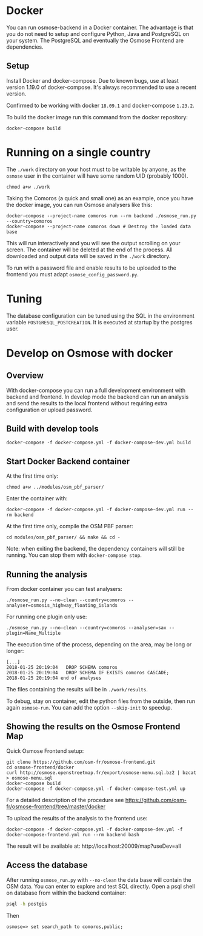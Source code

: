 Docker
======

You can run osmose-backend in a Docker container. The advantage is that
you do not need to setup and configure Python, Java and PostgreSQL on
your system. The PostgreSQL and eventually the Osmose Frontend are
dependencies.


Setup
-----

Install Docker and docker-compose. Due to known bugs, use at least
version 1.19.0 of docker-compose. It's always recommended to use a recent
version.

Confirmed to be working with docker `18.09.1` and docker-compose `1.23.2`.

To build the docker image run this command from the docker repository:
```
docker-compose build
```


Running on a single country
===========================

The `./work` directory on your host must to be writable by anyone, as the
`osmose` user in the container will have some random UID (probably 1000).
```
chmod a+w ./work
```

Taking the Comoros (a quick and small one) as an example, once you have
the docker image, you can run Osmose analysers like this:
```
docker-compose --project-name comoros run --rm backend ./osmose_run.py --country=comoros
docker-compose --project-name comoros down # Destroy the loaded data base
```

This will run interactively and you will see the output scrolling on your
screen. The container will be deleted at the end of the process. All
downloaded and output data will be saved in the `./work` directory.

To run with a password file and enable results to be uploaded to the
frontend you must adapt `osmose_config_password.py`.


Tuning
======

The database configuration can be tuned using the SQL in the environment
variable `POSTGRESQL_POSTCREATION`. It is executed at startup by the
postgres user.

Develop on Osmose with docker
=============================

Overview
--------

With docker-compose you can run a full development environment with
backend and frontend. In develop mode the backend can run an analysis and
send the results to the local frontend without requiring extra
configuration or upload password.

Build with develop tools
------------------------

```
docker-compose -f docker-compose.yml -f docker-compose-dev.yml build
```

Start Docker Backend container
------------------------------

At the  first time only:
```
chmod a+w ../modules/osm_pbf_parser/
```

Enter the container with:
```
docker-compose -f docker-compose.yml -f docker-compose-dev.yml run --rm backend
```

At the first time only, compile the OSM PBF parser:
```
cd modules/osm_pbf_parser/ && make && cd -
```

Note: when exiting the backend, the dependency containers will still be
running. You can stop them with `docker-compose stop`.

Running the analysis
--------------------

From docker container you can test analysers:
```
./osmose_run.py --no-clean --country=comoros --analyser=osmosis_highway_floating_islands
```

For running one plugin only use:
```
./osmose_run.py --no-clean --country=comoros --analyser=sax --plugin=Name_Multiple
```

The execution time of the process, depending on the area, may be long
or longer:
```
[...]
2018-01-25 20:19:04   DROP SCHEMA comoros
2018-01-25 20:19:04   DROP SCHEMA IF EXISTS comoros CASCADE;
2018-01-25 20:19:04 end of analyses
```

The files containing the results will be in `./work/results`.

To debug, stay on container, edit the python files from the outside, then run
again `osmose-run`. You can add the option `--skip-init` to speedup.

Showing the results on the Osmose Frontend Map
----------------------------------------------

Quick Osmose Frontend setup:
```
git clone https://github.com/osm-fr/osmose-frontend.git
cd osmose-frontend/docker
curl http://osmose.openstreetmap.fr/export/osmose-menu.sql.bz2 | bzcat > osmose-menu.sql
docker-compose build
docker-compose -f docker-compose.yml -f docker-compose-test.yml up
```

For a detailed description of the procedure see
https://github.com/osm-fr/osmose-frontend/tree/master/docker


To upload the results of the analysis to the frontend use:
```
docker-compose -f docker-compose.yml -f docker-compose-dev.yml -f docker-compose-frontend.yml run --rm backend bash
```

The result will be available at: http://localhost:20009/map?useDev=all


Access the database
-------------------

After running `osmose_run.py` with `--no-clean` the data base will
contain the OSM data. You can enter to explore and test SQL directly.
Open a psql shell on database from within the backend container:
```sh
psql -h postgis
```

Then
```
osmose=> set search_path to comoros,public;
```
